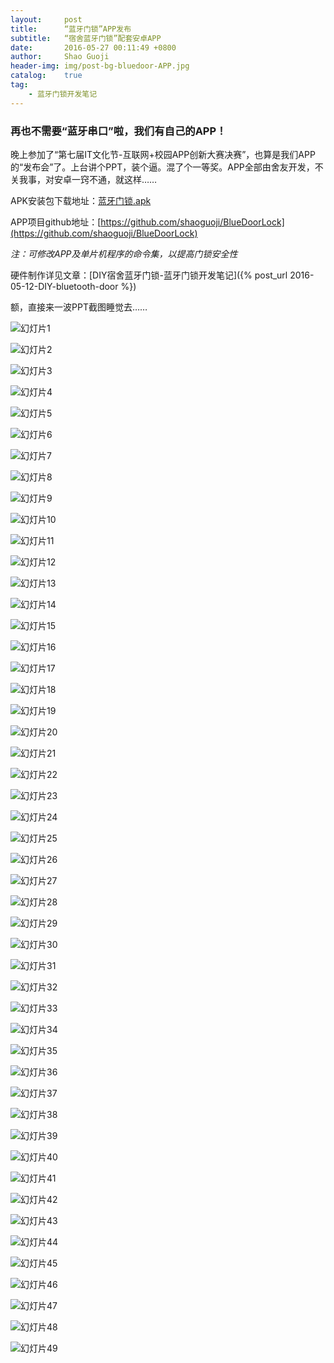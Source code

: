```yaml
---
layout:     post
title:      “蓝牙门锁”APP发布
subtitle:   “宿舍蓝牙门锁”配套安卓APP
date:       2016-05-27 00:11:49 +0800
author:     Shao Guoji
header-img: img/post-bg-bluedoor-APP.jpg
catalog:    true
tag:
    - 蓝牙门锁开发笔记
---
```


### 再也不需要“蓝牙串口”啦，我们有自己的APP！

晚上参加了“第七届IT文化节-互联网+校园APP创新大赛决赛”，也算是我们APP的“发布会”了。上台讲个PPT，装个逼。混了个一等奖。APP全部由舍友开发，不关我事，对安卓一窍不通，就这样……

APK安装包下载地址：[蓝牙门锁.apk]({{site.baseurl}}/res/BlueDoorLock.rar)

APP项目github地址：[https://github.com/shaoguoji/BlueDoorLock](https://github.com/shaoguoji/BlueDoorLock)

*注：可修改APP及单片机程序的命令集，以提高门锁安全性*

硬件制作详见文章：[DIY宿舍蓝牙门锁-蓝牙门锁开发笔记]({% post_url 2016-05-12-DIY-bluetooth-door %})

额，直接来一波PPT截图睡觉去……

![幻灯片1](https://raw.githubusercontent.com/shaoguoji/blogpic/master/post-img/52231289.jpg)

![幻灯片2](https://raw.githubusercontent.com/shaoguoji/blogpic/master/post-img/2456763.jpg)

![幻灯片3](https://raw.githubusercontent.com/shaoguoji/blogpic/master/post-img/79176042.jpg)

![幻灯片4](https://raw.githubusercontent.com/shaoguoji/blogpic/master/post-img/57631189.jpg)

![幻灯片5](https://raw.githubusercontent.com/shaoguoji/blogpic/master/post-img/31993572.jpg)

![幻灯片6](https://raw.githubusercontent.com/shaoguoji/blogpic/master/post-img/4943793.jpg)

![幻灯片7](https://raw.githubusercontent.com/shaoguoji/blogpic/master/post-img/98427216.jpg)

![幻灯片8](https://raw.githubusercontent.com/shaoguoji/blogpic/master/post-img/44054931.jpg)

![幻灯片9](https://raw.githubusercontent.com/shaoguoji/blogpic/master/post-img/50441786.jpg)

![幻灯片10](https://raw.githubusercontent.com/shaoguoji/blogpic/master/post-img/10865809.jpg)

![幻灯片11](https://raw.githubusercontent.com/shaoguoji/blogpic/master/post-img/25807020.jpg)

![幻灯片12](https://raw.githubusercontent.com/shaoguoji/blogpic/master/post-img/29173137.jpg)

![幻灯片13](https://raw.githubusercontent.com/shaoguoji/blogpic/master/post-img/8192145.jpg)

![幻灯片14](https://raw.githubusercontent.com/shaoguoji/blogpic/master/post-img/5518871.jpg)

![幻灯片15](https://raw.githubusercontent.com/shaoguoji/blogpic/master/post-img/24025114.jpg)

![幻灯片16](https://raw.githubusercontent.com/shaoguoji/blogpic/master/post-img/28218169.jpg)

![幻灯片17](https://raw.githubusercontent.com/shaoguoji/blogpic/master/post-img/82890736.jpg)

![幻灯片18](https://raw.githubusercontent.com/shaoguoji/blogpic/master/post-img/16153587.jpg)

![幻灯片19](https://raw.githubusercontent.com/shaoguoji/blogpic/master/post-img/43984876.jpg)

![幻灯片20](https://raw.githubusercontent.com/shaoguoji/blogpic/master/post-img/15890470.jpg)

![幻灯片21](https://raw.githubusercontent.com/shaoguoji/blogpic/master/post-img/86077186.jpg)

![幻灯片22](https://raw.githubusercontent.com/shaoguoji/blogpic/master/post-img/52784419.jpg)

![幻灯片23](https://raw.githubusercontent.com/shaoguoji/blogpic/master/post-img/87601553.jpg)

![幻灯片24](https://raw.githubusercontent.com/shaoguoji/blogpic/master/post-img/284701.jpg)

![幻灯片25](https://raw.githubusercontent.com/shaoguoji/blogpic/master/post-img/86806664.jpg)

![幻灯片26](https://raw.githubusercontent.com/shaoguoji/blogpic/master/post-img/33354313.jpg)

![幻灯片27](https://raw.githubusercontent.com/shaoguoji/blogpic/master/post-img/94831662.jpg)

![幻灯片28](https://raw.githubusercontent.com/shaoguoji/blogpic/master/post-img/52881889.jpg)

![幻灯片29](https://raw.githubusercontent.com/shaoguoji/blogpic/master/post-img/47811823.jpg)

![幻灯片30](https://raw.githubusercontent.com/shaoguoji/blogpic/master/post-img/71976384.jpg)

![幻灯片31](https://raw.githubusercontent.com/shaoguoji/blogpic/master/post-img/12429138.jpg)

![幻灯片32](https://raw.githubusercontent.com/shaoguoji/blogpic/master/post-img/83801174.jpg)

![幻灯片33](https://raw.githubusercontent.com/shaoguoji/blogpic/master/post-img/21713776.jpg)

![幻灯片34](https://raw.githubusercontent.com/shaoguoji/blogpic/master/post-img/65623172.jpg)

![幻灯片35](https://raw.githubusercontent.com/shaoguoji/blogpic/master/post-img/58946958.jpg)

![幻灯片36](https://raw.githubusercontent.com/shaoguoji/blogpic/master/post-img/98770772.jpg)

![幻灯片37](https://raw.githubusercontent.com/shaoguoji/blogpic/master/post-img/32672305.jpg)

![幻灯片38](https://raw.githubusercontent.com/shaoguoji/blogpic/master/post-img/9050525.jpg)

![幻灯片39](https://raw.githubusercontent.com/shaoguoji/blogpic/master/post-img/21382378.jpg)

![幻灯片40](https://raw.githubusercontent.com/shaoguoji/blogpic/master/post-img/77508740.jpg)

![幻灯片41](https://raw.githubusercontent.com/shaoguoji/blogpic/master/post-img/34627754.jpg)

![幻灯片42](https://raw.githubusercontent.com/shaoguoji/blogpic/master/post-img/28223667.jpg)

![幻灯片43](https://raw.githubusercontent.com/shaoguoji/blogpic/master/post-img/84871529.jpg)

![幻灯片44](https://raw.githubusercontent.com/shaoguoji/blogpic/master/post-img/41949516.jpg)

![幻灯片45](https://raw.githubusercontent.com/shaoguoji/blogpic/master/post-img/99968176.jpg)

![幻灯片46](https://raw.githubusercontent.com/shaoguoji/blogpic/master/post-img/76103056.jpg)

![幻灯片47](https://raw.githubusercontent.com/shaoguoji/blogpic/master/post-img/13117515.jpg)

![幻灯片48](https://raw.githubusercontent.com/shaoguoji/blogpic/master/post-img/20091409.jpg)

![幻灯片49](https://raw.githubusercontent.com/shaoguoji/blogpic/master/post-img/28361053.jpg)

